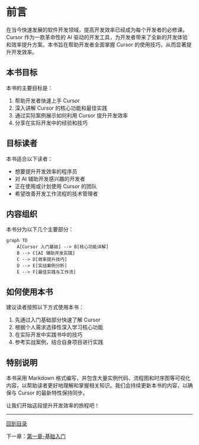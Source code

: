 # 前言

在当今快速发展的软件开发领域，提高开发效率已经成为每个开发者的必修课。Cursor 作为一款革命性的 AI 驱动的开发工具，为开发者带来了全新的开发体验和效率提升方案。本书旨在帮助开发者全面掌握 Cursor 的使用技巧，从而显著提升开发效率。

## 本书目标

本书的主要目标是：
1. 帮助开发者快速上手 Cursor
2. 深入讲解 Cursor 的核心功能和最佳实践
3. 通过实际案例展示如何利用 Cursor 提升开发效率
4. 分享在实际开发中的经验和技巧

## 目标读者

本书适合以下读者：
- 想要提升开发效率的程序员
- 对 AI 辅助开发感兴趣的开发者
- 正在使用或计划使用 Cursor 的团队
- 希望改善开发工作流程的技术管理者

## 内容组织

本书分为以下几个主要部分：

```mermaid
graph TD
    A[Cursor 入门基础] --> B[核心功能详解]
    B --> C[AI 辅助开发实践]
    C --> D[效率提升技巧]
    D --> E[实战案例分析]
    E --> F[最佳实践与工作流]
```

## 如何使用本书

建议读者按照以下方式使用本书：
1. 先通过入门基础部分快速了解 Cursor
2. 根据个人需求选择性深入学习核心功能
3. 在实际开发中实践书中的技巧
4. 参考实战案例，结合自身项目进行实践

## 特别说明

本书采用 Markdown 格式编写，并包含大量实例代码、流程图和时序图等可视化内容，以帮助读者更好地理解和掌握相关知识。我们会持续更新本书的内容，以确保与 Cursor 的最新特性保持同步。

让我们开始这段提升开发效率的旅程吧！

---
[回到目录](Readme.md)

下一章：[第一章-基础入门](第一章-基础入门.md)
